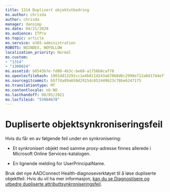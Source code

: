 ```yaml
---
title: 1314 Duplisert objektutbedring
ms.author: chrisda
author: chrisda
manager: dansimp
ms.date: 04/21/2020
ms.audience: ITPro
ms.topic: article
ms.service: o365-administration
ROBOTS: NOINDEX, NOFOLLOW
localization_priority: Normal
ms.custom:
- "1314"
- "1300024"
ms.assetid: b8543b7e-fd00-4b3c-be68-a1758b8caf78
ms.openlocfilehash: 1901dd13291cc1e4b811d243a670b8d6c2998e712a8d1744effe7e3832c156da
ms.sourcegitcommit: b5f7da89a650d2915dc652449623c78be6247175
ms.translationtype: MT
ms.contentlocale: nb-NO
ms.lasthandoff: 08/05/2021
ms.locfileid: "53964678"
---
```

# <a name="duplicate-object-synchronization-errors"></a>Dupliserte objektsynkroniseringsfeil

Hvis du får en av følgende feil under en synkronisering:

- Et synkronisert objekt med samme proxy-adresse finnes allerede i Microsoft Online Services-katalogen.

- En lignende melding for UserPrincipalName.

Bruk det nye AADConnect Health-diagnoseverktøyet til å løse dupliserte objektfeil. Hvis du vil ha mer informasjon, [kan du se Diagnostisere og utbedre dupliserte attributtsynkroniseringsfeil](https://docs.microsoft.com/azure/active-directory/hybrid/how-to-connect-health-diagnose-sync-errors).
